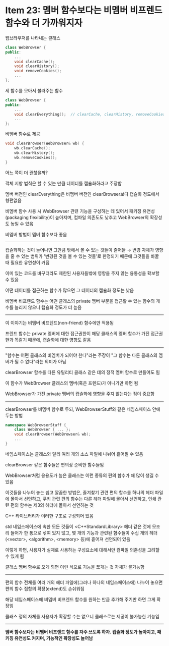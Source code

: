 # Item 23: 멤버 함수보다는 비멤버 비프렌드 함수와 더 가까워지자

웹브라우저를 나타내는 클래스

```c++
class WebBrowser {
public:
    ...
    void clearCache();
    void clearHistory();
    void removeCookies();
    ...
};
```

세 함수를 모아서 불러주는 함수

```c++
class WebBrowser {
public:
    ...
    void clearEverything();  // clearCache, clearHistory, removeCookies 호출
    ...
};
```

비멤버 함수로 제공

```c++
void clearBrowser(WebBrowser& wb) {
    wb.clearCache();
    wb.clearHistory();
    wb.removeCookies();
}
```

어느 쪽이 더 괜찮을까?

객체 지향 법칙은 할 수 있는 만큼 데이터를 캡슐화하라고 주장함

멤버 버전인 clearEverything은 비멤버 버전인 clearBrowser보다 캡슐화 정도에서 형편없음

비멤버 함수 사용 시 WebBrowser 관련 기능을 구성하는 데 있어서 패키징 유연성(packaging flexibility)이 높아지며, 컴파일 의존도도 낮추고 WebBrowser의 확장성도 높일 수 있음

비멤버 방법이 멤버 함수보다 좋음

---

캡슐화하는 것이 늘어나면 그만큼 밖에서 볼 수 있는 것들이 줄어듦 → 변경 자체가 영향을 줄 수 있는 범위가 '변경된 것을 볼 수 있는 것들'로 한정되기 때문에 그것들을 바꿀 때 필요한 유연성이 커짐

이미 있는 코드를 바꾸더라도 제한된 사용자들밖에 영향을 주지 않는 융통성을 확보할 수 있음

어떤 데이터를 접근하는 함수가 많으면 그 데이터의 캡슐화 정도는 낮음

비멤버 비프렌드 함수는 어떤 클래스의 private 멤버 부분을 접근할 수 있는 함수의 개수를 늘리지 않으니 캡슐화 정도가 더 높음

---

이 이야기는 비멤버 비프렌드(non-friend) 함수에만 적용됨

프렌드 함수는 private 멤버에 대한 접근권한이 해당 클래스의 멤버 함수가 가진 접근권한과 똑같기 때문에, 캡슐화에 대한 영향도 같음

---

"함수는 어떤 클래스의 비멤버가 되어야 한다"라는 주장이 "그 함수는 다른 클래스의 멤버가 될 수 없다"라는 의미가 아님

clearBrowser 함수를 다른 유틸리티 클래스 같은 데의 정적 멤버 함수로 만들어도 됨

이 함수가 WebBrowser 클래스의 멤버(혹은 프렌드)가 아니기만 하면 됨

WebBrowser가 가진 private 멤버의 캡슐화에 영향을 주지 않는다는 점이 중요함

---

clearBrowser를 비멤버 함수로 두되, WebBrowserStuff와 같은 네임스페이스 안에 두는 방법

```c++
namespace WebBrowserStuff {
    class WebBrowser { ... };
    void clearBrowser(WebBrowser& wb);
    ...
}
```

네임스페이스는 클래스와 달리 여러 개의 소스 파일에 나뉘어 흩어질 수 있음

clearBrowser 같은 함수들은 편의상 준비한 함수들임

WebBrowser처럼 응용도가 높은 클래스는 이런 종류의 편의 함수가 꽤 많이 생길 수 있음

이것들을 나누어 놓는 쉽고 깔끔한 방법은, 즐겨찾기 관련 편의 함수를 하나의 헤더 파일에 몰아서 선언하고, 쿠키 관련 편의 함수는 다른 헤더 파일에 몰아서 선언하고, 인쇄 관련 편의 함수는 제3의 헤더에 몰아서 선언하는 것

C++ 라이브러리가 이러한 구조로 구성되어 있음

std 네임스페이스에 속한 모든 것들이 \<C++StandardLibrary> 헤더 같은 것에 모조리 들어가 한 통으로 섞여 있지 않고, 몇 개의 기능과 관련된 함수들이 수십 개의 헤더(\<vector>, \<algorithm>, \<memory> 등)에 흩어져 선언되어 있음

이렇게 하면, 사용자가 실제로 사용하는 구성요소에 대해서만 컴파일 의존성을 고려할 수 있게 됨

클래스 멤버 함수로 오게 되면 이런 식으로 기능을 쪼개는 것 자체가 불가능함

---

편의 함수 전체를 여러 개의 헤더 파일에(그러나 하나의 네임스페이스에) 나누어 놓으면 편의 함수 집합의 확장(extend)도 손쉬워짐

해당 네임스페이스에 비멤버 비프렌드 함수를 원하는 만큼 추가해 주기만 하면 그게 확장임

클래스 정의 자체를 사용자가 확장할 수는 없으니 클래스로는 제공이 불가능한 기능임

---

**멤버 함수보다는 비멤버 비프렌드 함수를 자주 쓰도록 하자. 캡슐화 정도가 높아지고, 패키징 유연성도 커지며, 기능적인 확장성도 늘어남**

